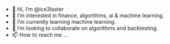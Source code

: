 - 👋 Hi, I’m @ice3laster
- 👀 I’m interested in finance, algorithms, ai & machine learning.
- 🌱 I’m currently learning machine learning.
- 💞️ I’m looking to collaborate on algorithms and backtesting.
- 📫 How to reach me ...

<!---
ice3laster/ice3laster is a ✨ special ✨ repository because its `README.md` (this file) appears on your GitHub profile.
You can click the Preview link to take a look at your changes.
--->
